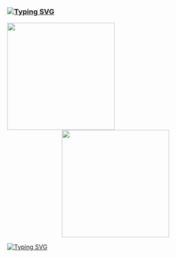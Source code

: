 ### [![Typing SVG](https://readme-typing-svg.herokuapp.com?font=Fira+Code&size=34&duration=3200&pause=1000&color=00F76C&background=FF20D100&center=true&width=970&lines=WIRED+WIRED+WIRED+WIRED+lain;WIRED+WIRED+lain+WIRED+flair+WIRED+WIRED;tePZvj5oGc%2FV9MJJGXlIW274fXvxAFczgjDAlWvvcE)](https://git.io/typing-svg)

<!--<img src="https://github.com/teansyfeal/teansyfeal/blob/main/crossylum.gif" height="250"/> 
<img src="https://github.com/teansyfeal/teansyfeal/blob/main/cyber-punk-glitch.gif" height="250"/>
-->
<img src="https://github.com/teansyfeal/teansyfeal/blob/main/tumblr_3413c29b3b332f18ebddd72e8867bdd7_66331739_540.gif" height="250"/>  
<div style="text-align: center;">
    <img src="https://github.com/teansyfeal/teansyfeal/blob/main/cyber-punk-glitch.gif" height="250" style="margin: auto;"/>
</div>

[![Typing SVG](https://readme-typing-svg.herokuapp.com?font=Alice&size=34&duration=7000&pause=1000&color=EA9EF8&background=FF20D100&center=true&width=970&lines=74+65+50+5a+76+6a+35+6f+47+63+2f+56+39+4d+20+4a+4a+47+58+6c+49+57+32+37+34+66+58;%E7%9B%B2%E8%9B%87%E3%81%AB%E6%80%96%E3%81%98%E3%81%9A)](https://git.io/typing-svg)

<!--
**teansyfeal/teansyfeal** is a ✨ _special_ ✨ repository because its `README.md` (this file) appears on your GitHub profile.

Here are some ideas to get you started:

- 🔭 I’m currently working on ...
- 🌱 I’m currently learning ...
- 👯 I’m looking to collaborate on ...
- 🤔 I’m looking for help with ...
- 💬 Ask me about ...
- 📫 How to reach me: ...
- 😄 Pronouns: ...
- ⚡ Fun fact: ...
-->
